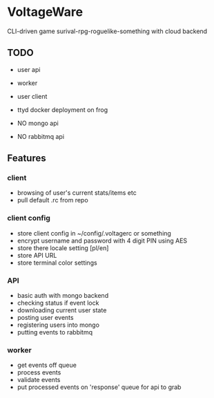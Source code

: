 # VoltageWare  
  
CLI-driven game surival-rpg-roguelike-something with cloud backend  
  
## TODO  
- user api  
- worker  
- user client  
- ttyd docker deployment on frog  
  
- NO mongo api  
- NO rabbitmq api  
  
## Features
  
### client
- browsing of user's current stats/items etc
- pull default .rc from repo
  
### client config
- store client config in ~/config/.voltagerc or something  
- encrypt username and password with 4 digit PIN using AES  
- store there locale setting [pl/en]  
- store API URL  
- store terminal color settings  
  
### API  
- basic auth with mongo backend  
- checking status if event lock  
- downloading current user state  
- posting user events  
- registering users into mongo  
- putting events to rabbitmq  
  
### worker  
- get events off queue  
- process events  
- validate events  
- put processed events on 'response' queue for api to grab  
  